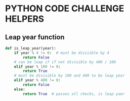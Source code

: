 # PYTHON CODE CHALLENGE HELPERS

## Leap year function
```python
def is_leap_year(year):
    if year % 4 != 0:  # must be divisible by 4
        return False
    # can be leap if if not divisible by 400 / 100
    elif year % 100 != 0:
        return True
    # must be divisible by 100 and 400 to be leap year
    elif year % 400 != 0:
        return False
    else:
        return True  # passes all checks, is leap yaer
```
